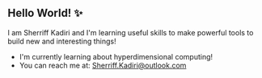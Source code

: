 ## Hello World! ✨
I am Sherriff Kadiri and I'm learning useful skills to make powerful tools to build new and interesting things!

- I'm currently learning about hyperdimensional computing!
- You can reach me at: Sherriff.Kadiri@outlook.com
<!--
**KingSherriff/KingSherriff** is a ✨ _special_ ✨ repository because its `README.md` (this file) appears on your GitHub profile.

Here are some ideas to get you started:

- 🔭 I’m currently working on ...
- 🌱 I’m currently learning ...
- 👯 I’m looking to collaborate on ...
- 🤔 I’m looking for help with ...
- 💬 Ask me about ...
- 📫 How to reach me: ...
- 😄 Pronouns: ...
- ⚡ Fun fact: ...
-->
